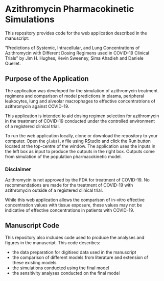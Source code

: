 # Azithromycin Pharmacokinetic Simulations

This repository provides code for the web application described in the manuscript:

"Predictions of Systemic, Intracellular, and Lung Concentrations of Azithromycin with Different Dosing Regimens used in COVID-19 Clinical Trials" by Jim H. Hughes, Kevin Sweeney, Sima Ahadieh and Daniele Ouellet.

## Purpose of the Application

The application was developed for the simulation of azithromycin treatment regimens and comparison of model
predictions in plasma, peripheral leukocytes, lung and alveolar macrophages to effective concentratrions of azithromycin against COVID-19. 

This application is intended to aid dosing regimen selection for azithromycin in the treatment of COVID-19 conducted under the controlled environment of a registered clinical trial.

To run the web application locally, clone or download the repository to your computer. Open the `global.R` file using RStudio and click the Run button located at the top-centre of the window. The application uses the inputs in the left box as input to produce the outputs in the right box. Outputs come from simulation of the population pharmacokinetic model. 

### Disclaimer

Azithromycin is not approved by the FDA for treatment of COVID-19. No recommendations are made for the treatment of COVID-19 with azithromycin outside of a registered clinical trial.

While this web application allows the comparison of in-vitro effective concentration values with tissue exposure, these values may not be indicative of effective concentrations in patients with COVID-19.

## Manuscript Code

This repository also includes code used to produce the analyses and figures in the manuscript. This code describes:

- the data preparation for digitised data used in the manuscript
- the comparison of different models from literature and extension of these existing models
- the simulations conducted using the final model
- the sensitivity analyses conducted on the final model
